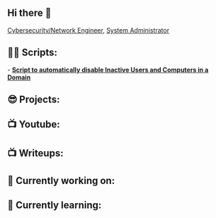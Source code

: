 ## Hi there 👋
<a href="https://www.linkedin.com/gharabaghi">Cybersecurity/Network Engineer</a>, <a href="https://www.youtube.com/">System Administrator</a></h1>

<h2>👨‍💻 Scripts:</h2>
- <b> <a href="https://github.com/Gharabaghif/TechnicalDocuments/blob/main/ActiveDirectoryManagement.ps1">Script to automatically disable Inactive Users and Computers in a Domain</a> </b>

<h2>😎 Projects:</h2>

<h2>📺 Youtube:</h2>

<h2>📺 Writeups:</h2>

<h2>🔭 Currently working on:</h2>

<h2>🌱 Currently learning:</h2>
